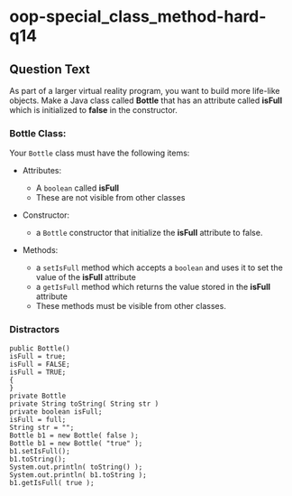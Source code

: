 # oop-special_class_method-hard-q14

## Question Text

As part of a larger virtual reality program, you want to build more life-like objects. Make a Java class called 
**Bottle** that has an attribute called **isFull** which is initialized to **false** in the constructor.

### Bottle Class:

Your `Bottle` class must have the following items:

- Attributes:
    - A `boolean` called **isFull**
    - These are not visible from other classes

- Constructor:
    - a `Bottle` constructor that initialize the **isFull** attribute to false.

- Methods:
    - a `setIsFull` method which accepts a `boolean` and uses it to set the value of the **isFull** attribute
    - a `getIsFull` method which returns the value stored in the **isFull** attribute
    - These methods must be visible from other classes.

### Distractors

    public Bottle()
    isFull = true;
    isFull = FALSE;
    isFull = TRUE;
    {
    }
    private Bottle
    private String toString( String str )
    private boolean isFull;
    isFull = full;
    String str = "";
    Bottle b1 = new Bottle( false );
    Bottle b1 = new Bottle( "true" );
    b1.setIsFull();
    b1.toString();
    System.out.println( toString() );
    System.out.println( b1.toString );
    b1.getIsFull( true );
